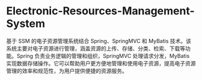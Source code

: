 # Electronic-Resources-Management-System
基于 SSM 的电子资源管理系统结合 Spring、SpringMVC 和 MyBatis 技术。该系统主要对电子资源进行管理，涵盖资源的上传、存储、分类、检索、下载等功能。Spring 负责业务逻辑的管理和组织，SpringMVC 处理请求分发，MyBatis 实现数据存储操作。它可以帮助用户更方便地管理和使用电子资源，提高电子资源管理的效率和规范性，为用户提供便捷的资源服务。
